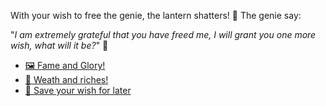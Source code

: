 With your wish to free the genie, the lantern shatters! 🏮 The genie say:

"*I am extremely grateful that you have freed me, I will grant you one more wish, what will it be?*" 🧞

- [🖼 Fame and Glory!](3-AAA.md)
- [🤑 Weath and riches!](../WIP.md)
- [👀 Save your wish for later](../WIP.md)
